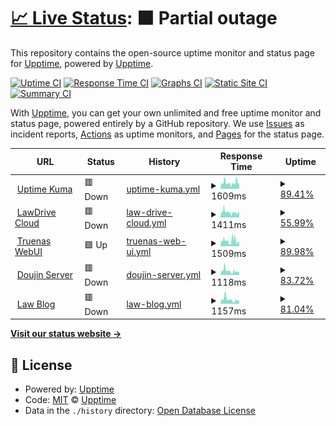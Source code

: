 # [📈 Live Status](https://uptime.lawcloud.page): <!--live status--> **🟧 Partial outage**

This repository contains the open-source uptime monitor and status page for [Upptime](https://upptime.js.org), powered by [Upptime](https://github.com/upptime/upptime).

[![Uptime CI](https://github.com/TheBlankness/uptime-lawcloud/workflows/Uptime%20CI/badge.svg)](https://github.com/TheBlankness/uptime-lawcloud/actions?query=workflow%3A%22Uptime+CI%22)
[![Response Time CI](https://github.com/TheBlankness/uptime-lawcloud/workflows/Response%20Time%20CI/badge.svg)](https://github.com/TheBlankness/uptime-lawcloud/actions?query=workflow%3A%22Response+Time+CI%22)
[![Graphs CI](https://github.com/TheBlankness/uptime-lawcloud/workflows/Graphs%20CI/badge.svg)](https://github.com/TheBlankness/uptime-lawcloud/actions?query=workflow%3A%22Graphs+CI%22)
[![Static Site CI](https://github.com/TheBlankness/uptime-lawcloud/workflows/Static%20Site%20CI/badge.svg)](https://github.com/TheBlankness/uptime-lawcloud/actions?query=workflow%3A%22Static+Site+CI%22)
[![Summary CI](https://github.com/TheBlankness/uptime-lawcloud/workflows/Summary%20CI/badge.svg)](https://github.com/TheBlankness/uptime-lawcloud/actions?query=workflow%3A%22Summary+CI%22)

With [Upptime](https://upptime.js.org), you can get your own unlimited and free uptime monitor and status page, powered entirely by a GitHub repository. We use [Issues](https://github.com/upptime/upptime/issues) as incident reports, [Actions](https://github.com/TheBlankness/uptime-lawcloud/actions) as uptime monitors, and [Pages](https://lawcloud.page) for the status page.

<!--start: status pages-->
<!-- This summary is generated by Upptime (https://github.com/upptime/upptime) -->
<!-- Do not edit this manually, your changes will be overwritten -->
<!-- prettier-ignore -->
| URL | Status | History | Response Time | Uptime |
| --- | ------ | ------- | ------------- | ------ |
| <img alt="" src="https://icons.duckduckgo.com/ip3/null.ico" height="13"> [Uptime Kuma](status.lawcloud.page) | 🟥 Down | [uptime-kuma.yml](https://github.com/TheBlankness/uptime-lawcloud/commits/HEAD/history/uptime-kuma.yml) | <details><summary><img alt="Response time graph" src="./graphs/uptime-kuma/response-time-week.png" height="20"> 1609ms</summary><br><a href="https://uptime.lawcloud.page/history/uptime-kuma"><img alt="Response time 2122" src="https://img.shields.io/endpoint?url=https%3A%2F%2Fraw.githubusercontent.com%2FTheBlankness%2Fuptime-lawcloud%2FHEAD%2Fapi%2Fuptime-kuma%2Fresponse-time.json"></a><br><a href="https://uptime.lawcloud.page/history/uptime-kuma"><img alt="24-hour response time 1775" src="https://img.shields.io/endpoint?url=https%3A%2F%2Fraw.githubusercontent.com%2FTheBlankness%2Fuptime-lawcloud%2FHEAD%2Fapi%2Fuptime-kuma%2Fresponse-time-day.json"></a><br><a href="https://uptime.lawcloud.page/history/uptime-kuma"><img alt="7-day response time 1609" src="https://img.shields.io/endpoint?url=https%3A%2F%2Fraw.githubusercontent.com%2FTheBlankness%2Fuptime-lawcloud%2FHEAD%2Fapi%2Fuptime-kuma%2Fresponse-time-week.json"></a><br><a href="https://uptime.lawcloud.page/history/uptime-kuma"><img alt="30-day response time 1396" src="https://img.shields.io/endpoint?url=https%3A%2F%2Fraw.githubusercontent.com%2FTheBlankness%2Fuptime-lawcloud%2FHEAD%2Fapi%2Fuptime-kuma%2Fresponse-time-month.json"></a><br><a href="https://uptime.lawcloud.page/history/uptime-kuma"><img alt="1-year response time 2122" src="https://img.shields.io/endpoint?url=https%3A%2F%2Fraw.githubusercontent.com%2FTheBlankness%2Fuptime-lawcloud%2FHEAD%2Fapi%2Fuptime-kuma%2Fresponse-time-year.json"></a></details> | <details><summary><a href="https://uptime.lawcloud.page/history/uptime-kuma">89.41%</a></summary><a href="https://uptime.lawcloud.page/history/uptime-kuma"><img alt="All-time uptime 98.45%" src="https://img.shields.io/endpoint?url=https%3A%2F%2Fraw.githubusercontent.com%2FTheBlankness%2Fuptime-lawcloud%2FHEAD%2Fapi%2Fuptime-kuma%2Fuptime.json"></a><br><a href="https://uptime.lawcloud.page/history/uptime-kuma"><img alt="24-hour uptime 72.73%" src="https://img.shields.io/endpoint?url=https%3A%2F%2Fraw.githubusercontent.com%2FTheBlankness%2Fuptime-lawcloud%2FHEAD%2Fapi%2Fuptime-kuma%2Fuptime-day.json"></a><br><a href="https://uptime.lawcloud.page/history/uptime-kuma"><img alt="7-day uptime 89.41%" src="https://img.shields.io/endpoint?url=https%3A%2F%2Fraw.githubusercontent.com%2FTheBlankness%2Fuptime-lawcloud%2FHEAD%2Fapi%2Fuptime-kuma%2Fuptime-week.json"></a><br><a href="https://uptime.lawcloud.page/history/uptime-kuma"><img alt="30-day uptime 97.56%" src="https://img.shields.io/endpoint?url=https%3A%2F%2Fraw.githubusercontent.com%2FTheBlankness%2Fuptime-lawcloud%2FHEAD%2Fapi%2Fuptime-kuma%2Fuptime-month.json"></a><br><a href="https://uptime.lawcloud.page/history/uptime-kuma"><img alt="1-year uptime 98.45%" src="https://img.shields.io/endpoint?url=https%3A%2F%2Fraw.githubusercontent.com%2FTheBlankness%2Fuptime-lawcloud%2FHEAD%2Fapi%2Fuptime-kuma%2Fuptime-year.json"></a></details>
| <img alt="" src="https://icons.duckduckgo.com/ip3/null.ico" height="13"> [LawDrive Cloud](lawdrive.lawcloud.page) | 🟥 Down | [law-drive-cloud.yml](https://github.com/TheBlankness/uptime-lawcloud/commits/HEAD/history/law-drive-cloud.yml) | <details><summary><img alt="Response time graph" src="./graphs/law-drive-cloud/response-time-week.png" height="20"> 1411ms</summary><br><a href="https://uptime.lawcloud.page/history/law-drive-cloud"><img alt="Response time 1817" src="https://img.shields.io/endpoint?url=https%3A%2F%2Fraw.githubusercontent.com%2FTheBlankness%2Fuptime-lawcloud%2FHEAD%2Fapi%2Flaw-drive-cloud%2Fresponse-time.json"></a><br><a href="https://uptime.lawcloud.page/history/law-drive-cloud"><img alt="24-hour response time 1253" src="https://img.shields.io/endpoint?url=https%3A%2F%2Fraw.githubusercontent.com%2FTheBlankness%2Fuptime-lawcloud%2FHEAD%2Fapi%2Flaw-drive-cloud%2Fresponse-time-day.json"></a><br><a href="https://uptime.lawcloud.page/history/law-drive-cloud"><img alt="7-day response time 1411" src="https://img.shields.io/endpoint?url=https%3A%2F%2Fraw.githubusercontent.com%2FTheBlankness%2Fuptime-lawcloud%2FHEAD%2Fapi%2Flaw-drive-cloud%2Fresponse-time-week.json"></a><br><a href="https://uptime.lawcloud.page/history/law-drive-cloud"><img alt="30-day response time 1359" src="https://img.shields.io/endpoint?url=https%3A%2F%2Fraw.githubusercontent.com%2FTheBlankness%2Fuptime-lawcloud%2FHEAD%2Fapi%2Flaw-drive-cloud%2Fresponse-time-month.json"></a><br><a href="https://uptime.lawcloud.page/history/law-drive-cloud"><img alt="1-year response time 1817" src="https://img.shields.io/endpoint?url=https%3A%2F%2Fraw.githubusercontent.com%2FTheBlankness%2Fuptime-lawcloud%2FHEAD%2Fapi%2Flaw-drive-cloud%2Fresponse-time-year.json"></a></details> | <details><summary><a href="https://uptime.lawcloud.page/history/law-drive-cloud">55.99%</a></summary><a href="https://uptime.lawcloud.page/history/law-drive-cloud"><img alt="All-time uptime 92.07%" src="https://img.shields.io/endpoint?url=https%3A%2F%2Fraw.githubusercontent.com%2FTheBlankness%2Fuptime-lawcloud%2FHEAD%2Fapi%2Flaw-drive-cloud%2Fuptime.json"></a><br><a href="https://uptime.lawcloud.page/history/law-drive-cloud"><img alt="24-hour uptime 72.78%" src="https://img.shields.io/endpoint?url=https%3A%2F%2Fraw.githubusercontent.com%2FTheBlankness%2Fuptime-lawcloud%2FHEAD%2Fapi%2Flaw-drive-cloud%2Fuptime-day.json"></a><br><a href="https://uptime.lawcloud.page/history/law-drive-cloud"><img alt="7-day uptime 55.99%" src="https://img.shields.io/endpoint?url=https%3A%2F%2Fraw.githubusercontent.com%2FTheBlankness%2Fuptime-lawcloud%2FHEAD%2Fapi%2Flaw-drive-cloud%2Fuptime-week.json"></a><br><a href="https://uptime.lawcloud.page/history/law-drive-cloud"><img alt="30-day uptime 72.26%" src="https://img.shields.io/endpoint?url=https%3A%2F%2Fraw.githubusercontent.com%2FTheBlankness%2Fuptime-lawcloud%2FHEAD%2Fapi%2Flaw-drive-cloud%2Fuptime-month.json"></a><br><a href="https://uptime.lawcloud.page/history/law-drive-cloud"><img alt="1-year uptime 92.07%" src="https://img.shields.io/endpoint?url=https%3A%2F%2Fraw.githubusercontent.com%2FTheBlankness%2Fuptime-lawcloud%2FHEAD%2Fapi%2Flaw-drive-cloud%2Fuptime-year.json"></a></details>
| <img alt="" src="https://icons.duckduckgo.com/ip3/null.ico" height="13"> [Truenas WebUI](truenas.lawcloud.page) | 🟩 Up | [truenas-web-ui.yml](https://github.com/TheBlankness/uptime-lawcloud/commits/HEAD/history/truenas-web-ui.yml) | <details><summary><img alt="Response time graph" src="./graphs/truenas-web-ui/response-time-week.png" height="20"> 1509ms</summary><br><a href="https://uptime.lawcloud.page/history/truenas-web-ui"><img alt="Response time 1852" src="https://img.shields.io/endpoint?url=https%3A%2F%2Fraw.githubusercontent.com%2FTheBlankness%2Fuptime-lawcloud%2FHEAD%2Fapi%2Ftruenas-web-ui%2Fresponse-time.json"></a><br><a href="https://uptime.lawcloud.page/history/truenas-web-ui"><img alt="24-hour response time 1757" src="https://img.shields.io/endpoint?url=https%3A%2F%2Fraw.githubusercontent.com%2FTheBlankness%2Fuptime-lawcloud%2FHEAD%2Fapi%2Ftruenas-web-ui%2Fresponse-time-day.json"></a><br><a href="https://uptime.lawcloud.page/history/truenas-web-ui"><img alt="7-day response time 1509" src="https://img.shields.io/endpoint?url=https%3A%2F%2Fraw.githubusercontent.com%2FTheBlankness%2Fuptime-lawcloud%2FHEAD%2Fapi%2Ftruenas-web-ui%2Fresponse-time-week.json"></a><br><a href="https://uptime.lawcloud.page/history/truenas-web-ui"><img alt="30-day response time 1372" src="https://img.shields.io/endpoint?url=https%3A%2F%2Fraw.githubusercontent.com%2FTheBlankness%2Fuptime-lawcloud%2FHEAD%2Fapi%2Ftruenas-web-ui%2Fresponse-time-month.json"></a><br><a href="https://uptime.lawcloud.page/history/truenas-web-ui"><img alt="1-year response time 1852" src="https://img.shields.io/endpoint?url=https%3A%2F%2Fraw.githubusercontent.com%2FTheBlankness%2Fuptime-lawcloud%2FHEAD%2Fapi%2Ftruenas-web-ui%2Fresponse-time-year.json"></a></details> | <details><summary><a href="https://uptime.lawcloud.page/history/truenas-web-ui">89.98%</a></summary><a href="https://uptime.lawcloud.page/history/truenas-web-ui"><img alt="All-time uptime 98.34%" src="https://img.shields.io/endpoint?url=https%3A%2F%2Fraw.githubusercontent.com%2FTheBlankness%2Fuptime-lawcloud%2FHEAD%2Fapi%2Ftruenas-web-ui%2Fuptime.json"></a><br><a href="https://uptime.lawcloud.page/history/truenas-web-ui"><img alt="24-hour uptime 77.73%" src="https://img.shields.io/endpoint?url=https%3A%2F%2Fraw.githubusercontent.com%2FTheBlankness%2Fuptime-lawcloud%2FHEAD%2Fapi%2Ftruenas-web-ui%2Fuptime-day.json"></a><br><a href="https://uptime.lawcloud.page/history/truenas-web-ui"><img alt="7-day uptime 89.98%" src="https://img.shields.io/endpoint?url=https%3A%2F%2Fraw.githubusercontent.com%2FTheBlankness%2Fuptime-lawcloud%2FHEAD%2Fapi%2Ftruenas-web-ui%2Fuptime-week.json"></a><br><a href="https://uptime.lawcloud.page/history/truenas-web-ui"><img alt="30-day uptime 97.69%" src="https://img.shields.io/endpoint?url=https%3A%2F%2Fraw.githubusercontent.com%2FTheBlankness%2Fuptime-lawcloud%2FHEAD%2Fapi%2Ftruenas-web-ui%2Fuptime-month.json"></a><br><a href="https://uptime.lawcloud.page/history/truenas-web-ui"><img alt="1-year uptime 98.34%" src="https://img.shields.io/endpoint?url=https%3A%2F%2Fraw.githubusercontent.com%2FTheBlankness%2Fuptime-lawcloud%2FHEAD%2Fapi%2Ftruenas-web-ui%2Fuptime-year.json"></a></details>
| <img alt="" src="https://icons.duckduckgo.com/ip3/null.ico" height="13"> [Doujin Server](doujin-server.lawcloud.page) | 🟥 Down | [doujin-server.yml](https://github.com/TheBlankness/uptime-lawcloud/commits/HEAD/history/doujin-server.yml) | <details><summary><img alt="Response time graph" src="./graphs/doujin-server/response-time-week.png" height="20"> 1118ms</summary><br><a href="https://uptime.lawcloud.page/history/doujin-server"><img alt="Response time 1688" src="https://img.shields.io/endpoint?url=https%3A%2F%2Fraw.githubusercontent.com%2FTheBlankness%2Fuptime-lawcloud%2FHEAD%2Fapi%2Fdoujin-server%2Fresponse-time.json"></a><br><a href="https://uptime.lawcloud.page/history/doujin-server"><img alt="24-hour response time 865" src="https://img.shields.io/endpoint?url=https%3A%2F%2Fraw.githubusercontent.com%2FTheBlankness%2Fuptime-lawcloud%2FHEAD%2Fapi%2Fdoujin-server%2Fresponse-time-day.json"></a><br><a href="https://uptime.lawcloud.page/history/doujin-server"><img alt="7-day response time 1118" src="https://img.shields.io/endpoint?url=https%3A%2F%2Fraw.githubusercontent.com%2FTheBlankness%2Fuptime-lawcloud%2FHEAD%2Fapi%2Fdoujin-server%2Fresponse-time-week.json"></a><br><a href="https://uptime.lawcloud.page/history/doujin-server"><img alt="30-day response time 1056" src="https://img.shields.io/endpoint?url=https%3A%2F%2Fraw.githubusercontent.com%2FTheBlankness%2Fuptime-lawcloud%2FHEAD%2Fapi%2Fdoujin-server%2Fresponse-time-month.json"></a><br><a href="https://uptime.lawcloud.page/history/doujin-server"><img alt="1-year response time 1688" src="https://img.shields.io/endpoint?url=https%3A%2F%2Fraw.githubusercontent.com%2FTheBlankness%2Fuptime-lawcloud%2FHEAD%2Fapi%2Fdoujin-server%2Fresponse-time-year.json"></a></details> | <details><summary><a href="https://uptime.lawcloud.page/history/doujin-server">83.72%</a></summary><a href="https://uptime.lawcloud.page/history/doujin-server"><img alt="All-time uptime 98.11%" src="https://img.shields.io/endpoint?url=https%3A%2F%2Fraw.githubusercontent.com%2FTheBlankness%2Fuptime-lawcloud%2FHEAD%2Fapi%2Fdoujin-server%2Fuptime.json"></a><br><a href="https://uptime.lawcloud.page/history/doujin-server"><img alt="24-hour uptime 24.89%" src="https://img.shields.io/endpoint?url=https%3A%2F%2Fraw.githubusercontent.com%2FTheBlankness%2Fuptime-lawcloud%2FHEAD%2Fapi%2Fdoujin-server%2Fuptime-day.json"></a><br><a href="https://uptime.lawcloud.page/history/doujin-server"><img alt="7-day uptime 83.72%" src="https://img.shields.io/endpoint?url=https%3A%2F%2Fraw.githubusercontent.com%2FTheBlankness%2Fuptime-lawcloud%2FHEAD%2Fapi%2Fdoujin-server%2Fuptime-week.json"></a><br><a href="https://uptime.lawcloud.page/history/doujin-server"><img alt="30-day uptime 96.25%" src="https://img.shields.io/endpoint?url=https%3A%2F%2Fraw.githubusercontent.com%2FTheBlankness%2Fuptime-lawcloud%2FHEAD%2Fapi%2Fdoujin-server%2Fuptime-month.json"></a><br><a href="https://uptime.lawcloud.page/history/doujin-server"><img alt="1-year uptime 98.11%" src="https://img.shields.io/endpoint?url=https%3A%2F%2Fraw.githubusercontent.com%2FTheBlankness%2Fuptime-lawcloud%2FHEAD%2Fapi%2Fdoujin-server%2Fuptime-year.json"></a></details>
| <img alt="" src="https://icons.duckduckgo.com/ip3/null.ico" height="13"> [Law Blog](blog.lawcloud.page) | 🟥 Down | [law-blog.yml](https://github.com/TheBlankness/uptime-lawcloud/commits/HEAD/history/law-blog.yml) | <details><summary><img alt="Response time graph" src="./graphs/law-blog/response-time-week.png" height="20"> 1157ms</summary><br><a href="https://uptime.lawcloud.page/history/law-blog"><img alt="Response time 1575" src="https://img.shields.io/endpoint?url=https%3A%2F%2Fraw.githubusercontent.com%2FTheBlankness%2Fuptime-lawcloud%2FHEAD%2Fapi%2Flaw-blog%2Fresponse-time.json"></a><br><a href="https://uptime.lawcloud.page/history/law-blog"><img alt="24-hour response time 915" src="https://img.shields.io/endpoint?url=https%3A%2F%2Fraw.githubusercontent.com%2FTheBlankness%2Fuptime-lawcloud%2FHEAD%2Fapi%2Flaw-blog%2Fresponse-time-day.json"></a><br><a href="https://uptime.lawcloud.page/history/law-blog"><img alt="7-day response time 1157" src="https://img.shields.io/endpoint?url=https%3A%2F%2Fraw.githubusercontent.com%2FTheBlankness%2Fuptime-lawcloud%2FHEAD%2Fapi%2Flaw-blog%2Fresponse-time-week.json"></a><br><a href="https://uptime.lawcloud.page/history/law-blog"><img alt="30-day response time 1089" src="https://img.shields.io/endpoint?url=https%3A%2F%2Fraw.githubusercontent.com%2FTheBlankness%2Fuptime-lawcloud%2FHEAD%2Fapi%2Flaw-blog%2Fresponse-time-month.json"></a><br><a href="https://uptime.lawcloud.page/history/law-blog"><img alt="1-year response time 1575" src="https://img.shields.io/endpoint?url=https%3A%2F%2Fraw.githubusercontent.com%2FTheBlankness%2Fuptime-lawcloud%2FHEAD%2Fapi%2Flaw-blog%2Fresponse-time-year.json"></a></details> | <details><summary><a href="https://uptime.lawcloud.page/history/law-blog">81.04%</a></summary><a href="https://uptime.lawcloud.page/history/law-blog"><img alt="All-time uptime 98.03%" src="https://img.shields.io/endpoint?url=https%3A%2F%2Fraw.githubusercontent.com%2FTheBlankness%2Fuptime-lawcloud%2FHEAD%2Fapi%2Flaw-blog%2Fuptime.json"></a><br><a href="https://uptime.lawcloud.page/history/law-blog"><img alt="24-hour uptime 5.67%" src="https://img.shields.io/endpoint?url=https%3A%2F%2Fraw.githubusercontent.com%2FTheBlankness%2Fuptime-lawcloud%2FHEAD%2Fapi%2Flaw-blog%2Fuptime-day.json"></a><br><a href="https://uptime.lawcloud.page/history/law-blog"><img alt="7-day uptime 81.04%" src="https://img.shields.io/endpoint?url=https%3A%2F%2Fraw.githubusercontent.com%2FTheBlankness%2Fuptime-lawcloud%2FHEAD%2Fapi%2Flaw-blog%2Fuptime-week.json"></a><br><a href="https://uptime.lawcloud.page/history/law-blog"><img alt="30-day uptime 95.64%" src="https://img.shields.io/endpoint?url=https%3A%2F%2Fraw.githubusercontent.com%2FTheBlankness%2Fuptime-lawcloud%2FHEAD%2Fapi%2Flaw-blog%2Fuptime-month.json"></a><br><a href="https://uptime.lawcloud.page/history/law-blog"><img alt="1-year uptime 98.03%" src="https://img.shields.io/endpoint?url=https%3A%2F%2Fraw.githubusercontent.com%2FTheBlankness%2Fuptime-lawcloud%2FHEAD%2Fapi%2Flaw-blog%2Fuptime-year.json"></a></details>

<!--end: status pages-->

[**Visit our status website →**](https://lawcloud.page)

## 📄 License

- Powered by: [Upptime](https://github.com/upptime/upptime)
- Code: [MIT](./LICENSE) © [Upptime](https://upptime.js.org)
- Data in the `./history` directory: [Open Database License](https://opendatacommons.org/licenses/odbl/1-0/)
